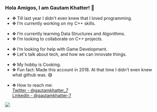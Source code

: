 ### Hola Amigos, I am Gautam Khatter! 👋

- ✥ Till last year I didn't even knew that I loved programming.
- ✥ I’m currently working on my C++ skills.
<br></br>
- ✥ I’m currently learning Data Structures and Algorithms.
- ✥ I’m looking to collaborate on C++ projects.
<br></br>
- ✥ I’m looking for help with Game Development.
- ✥ Let's talk about tech, and how we can innovate things.
<br></br>
- ✥ My hobby is Cooking.
- ✥ Fun fact: Made this account in 2018. At that time I didn't even knew what github was. 😅
<br></br>
- ✥ How to reach me: <br>[Twitter - @gautamkhatter_7](https://twitter.com/gautamkhatter_7)</br>[LinkedIn - @gautamkhatter-7](www.linkedin.com/in/gautamkhatter-7)
<img src = "https://github-readme-stats.vercel.app/api?username=gautam-07&&show_icons=true&title_color=ff7582&icon_color=6f88fc&text_color=000000&bg_color=4e586e">
